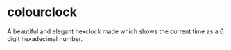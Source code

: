 # colourclock
A beautiful and elegant hexclock made which shows the current time as a 6 digit hexadecimal number.
